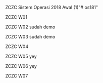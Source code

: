 ZCZC Sistem Operasi 2018 Awal (1)"# os181" 

ZCZC W01

ZCZC W02 sudah demo

ZCZC W03 sudah demo

ZCZC W04

ZCZC W05 yey

ZCZC W06 yey

ZCZC W07 
